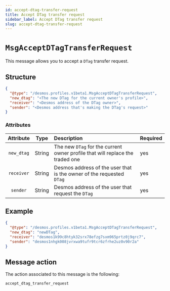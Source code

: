 ```yaml
---
id: accept-dtag-transfer-request
title: Accept DTag transfer request
sidebar_label: Accept DTag transfer request
slug: accept-dtag-transfer-request
---
```


# `MsgAcceptDTagTransferRequest`
This message allows you to accept a `DTag` transfer request.

## Structure
````json
{
  "@type": "/desmos.profiles.v1beta1.MsgAcceptDTagTransferRequest",
  "new_dtag": "<The new DTag for the current owner's profile>",
  "receiver": "<Desmos address of the DTag owner>",
  "sender": "<Desmos address that's making the DTag's request>"
}
````

### Attributes
| Attribute | Type | Description | Required |
| :-------: | :----: | :-------- | :------- |
| `new_dtag` | String | The new `DTag` for the current owner profile that will replace the traded one | yes |
| `receiver`  | String | Desmos address of the user that is the owner of the requested `DTag` | yes |
| `sender`| String | Desmos address of the user that request the `DTag` | yes |

## Example

````json
{
  "@type": "/desmos.profiles.v1beta1.MsgAcceptDTagTransferRequest",
  "new_dtag": "newDTag",
  "receiver": "desmos1k99c8htyk32srx78efzg7sxm965prtz0j9qrc7",
  "sender": "desmos1nhgk008jvrxwa9tufr9tcr6zfrhe2uz0v90r2a"
}
````

## Message action
The action associated to this message is the following:

```
accept_dtag_transfer_request
```
